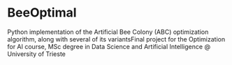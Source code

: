 # BeeOptimal
Python implementation of the Artificial Bee Colony (ABC) optimization algorithm, along with several of its variantsFinal project for the Optimization for AI course, MSc degree in Data Science and Artificial Intelligence @ University of Trieste
